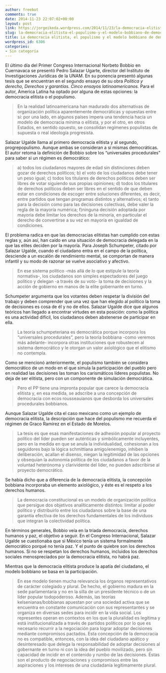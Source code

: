 ```yaml
---
author: freebot
comments: true
date: 2014-11-23 22:07:02+00:00
layout: post
link: https://jorgeikeda.wordpress.com/2014/11/23/la-democracia-elitista-el-populismo-y-el-modelo-bobbiano-de-democracia/
slug: la-democracia-elitista-el-populismo-y-el-modelo-bobbiano-de-democracia
title: La democracia elitista, el populismo y el modelo bobbiano de democracia.
wordpress_id: 6306
categories:
- Sin categoría
---
```


El último día del Primer Congreso Internacional Norbeto Bobbio en Cuernavaca se presentó Pedro Salazar Ugarte, director del Instituto de Investigaciones Jurídicas de la UNAM. En su ponencia presentó algunas tesis que se encuentran en el segundo ensayo de su obra _Política y derecho, Derechos y garantías. Cinco ensayos latinoamericanos._ Para el autor, America Latina ha optado por alguna de estas opciones: la democracia elitista o el populismo.


<blockquote>En la realidad latinoamericana han madurado dos alternativas de organización política aparentemente democráticas y opuestas entre sí: por una lado, en algunos países impera una tendencia hacia un modelo de democracia mínima o elitista, y por el otro, en otros Estados, en sentido opuesto, se consolidan regímenes populistas de supuesta o real ideología progresista.</blockquote>


Salazar Ugalde llama al primero democracia elitista y al segundo, progrepopulismo. Aunque ambas se consideran a sí mismas democráticas. El autor retoma la definición de Bobbio sobre los “universales procedurales” para saber si un régimen es democrático:


<blockquote>a) todos los ciudadanos mayores de edad sin distinciones deben gozar de derechos políticos; b) el voto de los ciudadanos debe tener un peso igual; c) todos los titulares de derechos políticos deben ser libres de votar siguiendo sus propias opiniones; d) todos los titulares de derechos políticos deben ser libres en el sentido de que deben estar en condiciones de escoger entre soluciones diferentes, es decir, entre partidos que tengan programas distintos y alternativos; e) tanto para la decisión como para las decisiones colectivas, debe valer la regla de la mayoría numérica; f)ninguna decisión adoptada por mayoría debe limitar los derechos de la minoría, en particular el derecho de convertirse a su vez en mayoría en igualdad de condiciones.</blockquote>


El problema radica en que las democracias elitistas han cumplido con estas reglas y, aún así, han caído en una situación de democracia delegada en la que las elites deciden por la mayoría. Para Joseph Schumpeter, citado por Salazar Ugalde, cuando el ciudadano entra en el campo de la política, desciende a un escalón de rendimiento mental, se comportan de manera infantil y su modo de razonar se vuelve asociativo y afectivo.


<blockquote>En ese sistema político -más allá de lo que estipule la teoría normativa-, los ciudadanos son simples espectadores del juego político y delegan -a través de su voto- la toma de decisiones y la acción de gobierno en manos de la elite gobernante en turno.</blockquote>


Schumpeter argumenta que los votantes deben respetar la división del trabajo y deben comprender que una vez que han elegido al político la toma de decisiones es cosa de él y no de ellos. Salazar Ugalde dice que algunos teóricos han llegado a encontrar virtudes en esta posición: como la política es una actividad difícil, los ciudadanos deben abstenerse de participar en ella.


<blockquote>La teoría schumpeteriana es democrática porque incorpora los “universales procedurales”, pero la teoría bobbiana -como veremos más adelante- incorpora otras instituciones que robustecen al sistema democrático y le otorgan un valor axiológico que el elitismo no contempla.</blockquote>


Como se mencionó anteriormente, el populismo también se considera democrático de un modo en el que simula la participación del pueblo pero en realidad las decisiones las toman los carismáticos líderes populistas. No deja de ser elitista, pero con un componente de simulación democrática.


<blockquote>Pero el PP tiene una impronta popular que carece la democracia elitista y, en esa medida, se adscribe a una concepción de democracia con ecos rousseauianos que desborda los universales procedurales bobbianos.</blockquote>


Aunque Salazar Ugalde cita el caso mexicano como un ejemplo de democracia elitista, la descripción que hace del populismo me recuerda el régimen de Graco Ramírez en el Estado de Morelos.


<blockquote>La tesis es que esas manifestaciones de adhesión popular al proyecto político del líder pueden ser auténticas y simbólicamente incluyentes, pero en la medida en que se anula la individualidad, cohesionan a los seguidores bajo la lógica schmittiana amigo/enemigo, inhiben la deliberación, acallan el disenso, niegan la legitimidad de las opciones y obsequian la autonomía política de los ciudadanos a favor de la voluntad heterónoma y clarividente del líder, no pueden adscribirse al proyecto democrático.</blockquote>


Se había dicho que a diferencia de la democracia elitista, la concepción bobbiana incorporaba un elemento axiológico, y éste es el respeto a los derechos humanos.


<blockquote>La democracia constitucional es un modelo de organización política que persigue dos objetivos analíticamente distintos: limitar al poder político y distribuirlo entre los ciudadanos sobre la base de una garantía efectiva de los derechos fundamentales de los individuos que integran la colectividad política.</blockquote>


En términos generales, Bobbio veía en la triada democracia, derechos humanos y paz, el objetivo a seguir. En el Congreso Internacional, Salazar Ugalde se cuestionaba que si México tenía un sistema formalmente democrático porqué no tenía paz. Y el punto de quiebre son los derechos humanos. Si no se respetan los derechos humanos, incluidos los derechos sociales menospreciados por la democracia elitista, no habrá paz.

Mientras que la democracia elitista produce la apatía del ciudadano, el modelo bobbiano se basa en la participación.


<blockquote>En ese modelo tienen mucha relevancia los órganos representativos de carácter colegiado y plural. De hecho, el gobierno madura en la sede parlamentaria y no en la silla de un presidente técnico o de un líder popular todopoderoso. Además, las teorías kelsenianas/bobbianas apuestan por una sociedad activa que se encuentra en constante comunicación con sus representantes y se organiza en diversas sedes para incidir en la vida social. Los representes operan en contextos en los que la pluralidad es legítima y está institucionalizada a través de partidos políticos por lo que es necesario recurrir a la negociación para lograr adoptar decisiones mediante compromisos pactados. Esta concepción de la democracia no es compatible, entonces, con la idea del ciudadano apático y desinteresado que delega la responsabilidad de adoptar decisiones al gobernante en turno ni con la idea del pueblo movilizado, pero sin capacidad de incidir en el contenido y rumbo de las decisiones. Éstas son el producto de negociaciones y compromisos entre las aspiraciones y los intereses de una ciudadanía legítimamente plural.</blockquote>



